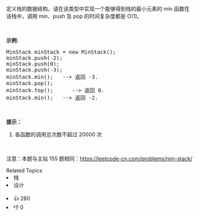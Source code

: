 <p>定义栈的数据结构，请在该类型中实现一个能够得到栈的最小元素的 min 函数在该栈中，调用 min、push 及 pop 的时间复杂度都是 O(1)。</p>

<p>&nbsp;</p>

<p><strong>示例:</strong></p>

<pre>MinStack minStack = new MinStack();
minStack.push(-2);
minStack.push(0);
minStack.push(-3);
minStack.min();   --&gt; 返回 -3.
minStack.pop();
minStack.top();      --&gt; 返回 0.
minStack.min();   --&gt; 返回 -2.
</pre>

<p>&nbsp;</p>

<p><strong>提示：</strong></p>

<ol>
	<li>各函数的调用总次数不超过 20000 次</li>
</ol>

<p>&nbsp;</p>

<p>注意：本题与主站 155 题相同：<a href="https://leetcode-cn.com/problems/min-stack/">https://leetcode-cn.com/problems/min-stack/</a></p>
<div><div>Related Topics</div><div><li>栈</li><li>设计</li></div></div><br><div><li>👍 280</li><li>👎 0</li></div>